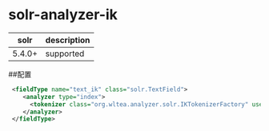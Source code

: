 # solr-analyzer-ik

solr | description
---------|------------
 5.4.0+ | supported
##配置
```xml
 <fieldType name="text_ik" class="solr.TextField">
    <analyzer type="index">
      <tokenizer class="org.wltea.analyzer.solr.IKTokenizerFactory" useSmart="false"/>
    </analyzer>
 </fieldType>   
```
